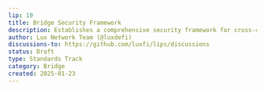 ```yaml
---
lip: 19
title: Bridge Security Framework
description: Establishes a comprehensive security framework for cross-chain bridges in Lux.
author: Lux Network Team (@luxdefi)
discussions-to: https://github.com/luxfi/lips/discussions
status: Draft
type: Standards Track
category: Bridge
created: 2025-01-23
---
```

